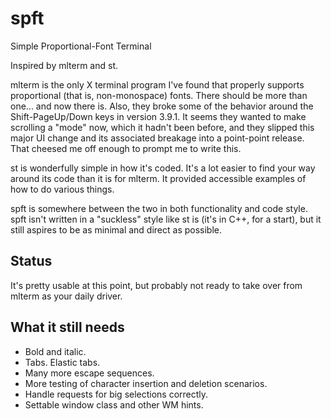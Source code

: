 spft
=====

Simple Proportional-Font Terminal

Inspired by mlterm and st.

mlterm is the only X terminal program I've found that properly supports
proportional (that is, non-monospace) fonts.  There should be more than one...
and now there is.  Also, they broke some of the behavior around the
Shift-PageUp/Down keys in version 3.9.1.  It seems they wanted to make
scrolling a "mode" now, which it hadn't been before, and they slipped this
major UI change and its associated breakage into a point-point release.  That
cheesed me off enough to prompt me to write this.

st is wonderfully simple in how it's coded.  It's a lot easier to find your way
around its code than it is for mlterm.  It provided accessible examples of how
to do various things.

spft is somewhere between the two in both functionality and code style.  spft
isn't written in a "suckless" style like st is (it's in C++, for a start), but
it still aspires to be as minimal and direct as possible.


Status
-----

It's pretty usable at this point, but probably not ready to take over from
mlterm as your daily driver.


What it still needs
-----

- Bold and italic.
- Tabs.  Elastic tabs.
- Many more escape sequences.
- More testing of character insertion and deletion scenarios.
- Handle requests for big selections correctly.
- Settable window class and other WM hints.


